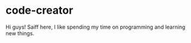 # code-creator

Hi  guys!
 Saiff here, I like spending my time on programming and learning new things. 
